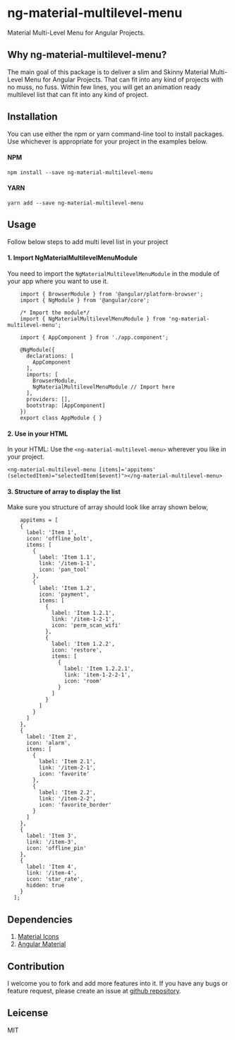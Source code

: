# ng-material-multilevel-menu

Material Multi-Level Menu for Angular Projects.

## Why ng-material-multilevel-menu?

The main goal of this package is to deliver a slim and Skinny Material Multi-Level Menu for Angular Projects. That can fit into any kind of projects with no muss, no fuss. Within few lines, you will get an animation ready multilevel list that can fit into any kind of project.

## Installation
You can use either the npm or yarn command-line tool to install packages. Use whichever is appropriate for your project in the examples below.

#### NPM
```  
npm install --save ng-material-multilevel-menu
```
        
#### YARN
```          
yarn add --save ng-material-multilevel-menu
```
        
## Usage
Follow below steps to add multi level list in your project

#### 1. Import NgMaterialMultilevelMenuModule

You need to import the ```NgMaterialMultilevelMenuModule``` in the module of your app where you want to use it.

```        
    import { BrowserModule } from '@angular/platform-browser';
    import { NgModule } from '@angular/core';

    /* Import the module*/
    import { NgMaterialMultilevelMenuModule } from 'ng-material-multilevel-menu';

    import { AppComponent } from './app.component';

    @NgModule({
      declarations: [
        AppComponent
      ],
      imports: [
        BrowserModule,
        NgMaterialMultilevelMenuModule // Import here
      ],
      providers: [],
      bootstrap: [AppComponent]
    })
    export class AppModule { }
```  

        
#### 2. Use <ng-material-multilevel-menu> in your HTML

In your HTML: Use the ```<ng-material-multilevel-menu>``` wherever you like in your project.

```          
<ng-material-multilevel-menu [items]='appitems' (selectedItem)="selectedItem($event)"></ng-material-multilevel-menu>
```
        
#### 3. Structure of array to display the list

Make sure you structure of array should look like array shown below,     
```
    appitems = [
    {
      label: 'Item 1',
      icon: 'offline_bolt',
      items: [
        {
          label: 'Item 1.1',
          link: '/item-1-1',
          icon: 'pan_tool'
        },
        {
          label: 'Item 1.2',
          icon: 'payment',
          items: [
            {
              label: 'Item 1.2.1',
              link: '/item-1-2-1',
              icon: 'perm_scan_wifi'
            },
            {
              label: 'Item 1.2.2',
              icon: 'restore',
              items: [
                {
                  label: 'Item 1.2.2.1',
                  link: 'item-1-2-2-1',
                  icon: 'room'
                }
              ]
            }
          ]
        }
      ]
    },
    {
      label: 'Item 2',
      icon: 'alarm',
      items: [
        {
          label: 'Item 2.1',
          link: '/item-2-1',
          icon: 'favorite'
        },
        {
          label: 'Item 2.2',
          link: '/item-2-2',
          icon: 'favorite_border'
        }
      ]
    },
    {
      label: 'Item 3',
      link: '/item-3',
      icon: 'offline_pin'
    },
    {
      label: 'Item 4',
      link: '/item-4',
      icon: 'star_rate',
      hidden: true
    }
  ];
```

        
## Dependencies
1. [Material Icons](https://material.io/tools/icons/?style=baseline)
2. [Angular Material](https://material.angular.io)

## Contribution

I welcome you to fork and add more features into it. If you have any bugs or feature request, please create an issue at [github repository](https://github.com/ShankyTiwari/ng-material-multilevel-menu/issues).

## Leicense

MIT